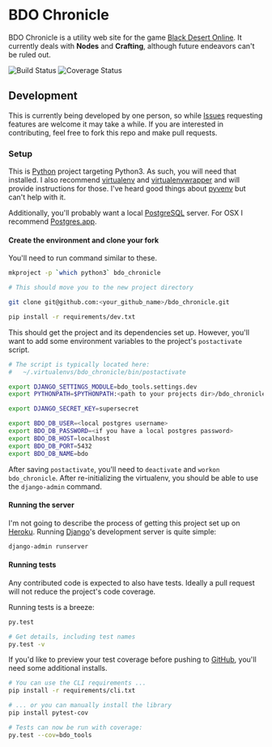 # BDO Chronicle

BDO Chronicle is a utility web site for the game [Black Desert Online](https://www.blackdesertonline.com/). It currently deals with **Nodes** and **Crafting**, although future endeavors can't be ruled out.

![Build Status](https://travis-ci.org/zsommers/bdo_chronicle.svg?branch=master) ![Coverage Status](https://coveralls.io/repos/github/zsommers/bdo_chronicle/badge.svg?branch=develop)

## Development
This is currently being developed by one person, so while [Issues](https://github.com/zsommers/bdo_chronicle/issues) requesting features are welcome it may take a while. If you are interested in contributing, feel free to fork this repo and make pull requests.

### Setup
This is [Python](https://www.python.org/) project targeting Python3. As such, you will need that installed. I also recommend [virtualenv](https://virtualenv.pypa.io/en/latest/) and [virtualenvwrapper](https://virtualenvwrapper.readthedocs.org/en/latest/) and will provide instructions for those. I've heard good things about [pyvenv](https://docs.python.org/3/library/venv.html) but can't help with it.

Additionally, you'll probably want a local [PostgreSQL](http://www.postgresql.org/) server. For OSX I recommend [Postgres.app](http://postgresapp.com/).

#### Create the environment and clone your fork
You'll need to run command similar to these.

```bash
mkproject -p `which python3` bdo_chronicle

# This should move you to the new project directory

git clone git@github.com:<your_github_name>/bdo_chronicle.git

pip install -r requirements/dev.txt
```

This should get the project and its dependencies set up. However, you'll want to add some environment variables to the project's `postactivate` script.

```bash
# The script is typically located here:
#   ~/.virtualenvs/bdo_chronicle/bin/postactivate

export DJANGO_SETTINGS_MODULE=bdo_tools.settings.dev
export PYTHONPATH=$PYTHONPATH:<path to your projects dir>/bdo_chronicle/bdo_tools

export DJANGO_SECRET_KEY=supersecret

export BDO_DB_USER=<local postgres username>
export BDO_DB_PASSWORD=<if you have a local postgres password>
export BDO_DB_HOST=localhost
export BDO_DB_PORT=5432
export BDO_DB_NAME=bdo
```

After saving `postactivate`, you'll need to `deactivate` and `workon bdo_chronicle`. After re-initializing the virtualenv, you should be able to use the `django-admin` command.

#### Running the server
I'm not going to describe the process of getting this project set up on [Heroku](https://www.heroku.com). Running [Django](https://www.djangoproject.com/)'s development server is quite simple:

```bash
django-admin runserver
```

#### Running tests
Any contributed code is expected to also have tests. Ideally a pull request will not reduce the project's code coverage.

Running tests is a breeze:

```bash
py.test

# Get details, including test names
py.test -v
```

If you'd like to preview your test coverage before pushing to [GitHub](https://github.com), you'll need some additional installs.

```bash
# You can use the CLI requirements ...
pip install -r requirements/cli.txt

# ... or you can manually install the library
pip install pytest-cov

# Tests can now be run with coverage:
py.test --cov=bdo_tools
```
